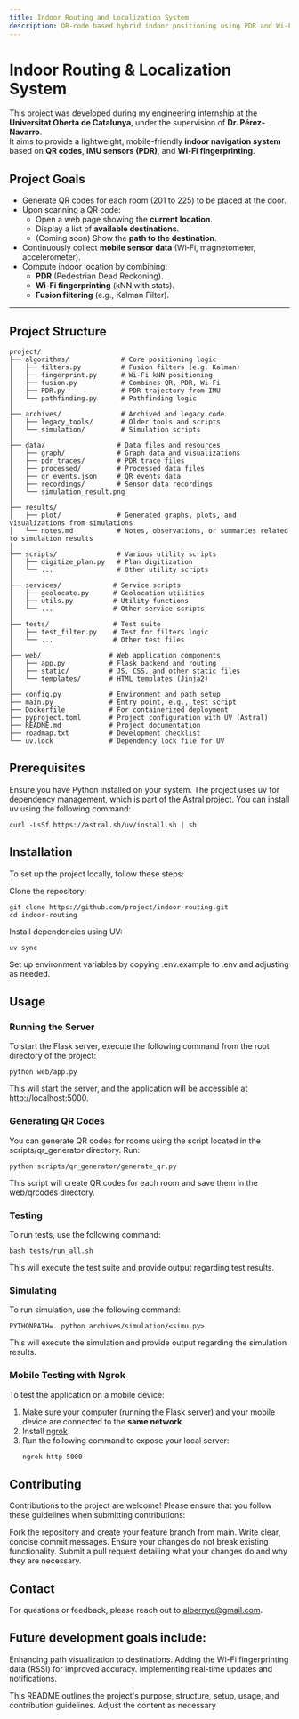 ```yaml
---
title: Indoor Routing and Localization System
description: QR-code based hybrid indoor positioning using PDR and Wi-Fi fingerprinting
---
```


# Indoor Routing & Localization System

This project was developed during my engineering internship at the **Universitat Oberta de Catalunya**, under the supervision of **Dr. Pérez-Navarro**.  
It aims to provide a lightweight, mobile-friendly **indoor navigation system** based on **QR codes**, **IMU sensors (PDR)**, and **Wi‑Fi fingerprinting**.


## Project Goals

- Generate QR codes for each room (201 to 225) to be placed at the door.
- Upon scanning a QR code:
  - Open a web page showing the **current location**.
  - Display a list of **available destinations**.
  - (Coming soon) Show the **path to the destination**.
- Continuously collect **mobile sensor data** (Wi‑Fi, magnetometer, accelerometer).
- Compute indoor location by combining:
  - **PDR** (Pedestrian Dead Reckoning).
  - **Wi‑Fi fingerprinting** (kNN with stats).
  - **Fusion filtering** (e.g., Kalman Filter).

---

## Project Structure

```text
project/
├── algorithms/             # Core positioning logic
│   ├── filters.py          # Fusion filters (e.g. Kalman)
│   ├── fingerprint.py      # Wi-Fi kNN positioning
│   ├── fusion.py           # Combines QR, PDR, Wi-Fi
│   ├── PDR.py              # PDR trajectory from IMU
│   └── pathfinding.py      # Pathfinding logic
│
├── archives/               # Archived and legacy code
│   ├── legacy_tools/       # Older tools and scripts
│   └── simulation/         # Simulation scripts
│
├── data/                  # Data files and resources
│   ├── graph/             # Graph data and visualizations
│   ├── pdr_traces/        # PDR trace files
│   ├── processed/         # Processed data files
│   ├── qr_events.json     # QR events data
│   ├── recordings/        # Sensor data recordings
│   └── simulation_result.png
│
├── results/ 
│   ├── plot/              # Generated graphs, plots, and visualizations from simulations
│   └── notes.md           # Notes, observations, or summaries related to simulation results
│
├── scripts/               # Various utility scripts
│   ├── digitize_plan.py   # Plan digitization
│   └── ...                # Other utility scripts
│
├── services/             # Service scripts
│   ├── geolocate.py      # Geolocation utilities
│   ├── utils.py          # Utility functions
│   └── ...               # Other service scripts
│
├── tests/                # Test suite
│   ├── test_filter.py    # Test for filters logic
│   └── ...               # Other test files
│
├── web/                 # Web application components
│   ├── app.py           # Flask backend and routing
│   ├── static/          # JS, CSS, and other static files
│   └── templates/       # HTML templates (Jinja2)
│
├── config.py            # Environment and path setup
├── main.py              # Entry point, e.g., test script
├── Dockerfile           # For containerized deployment
├── pyproject.toml       # Project configuration with UV (Astral)
├── README.md            # Project documentation
├── roadmap.txt          # Development checklist
└── uv.lock              # Dependency lock file for UV

```

## Prerequisites

Ensure you have Python installed on your system. The project uses uv for dependency management, which is part of the Astral project. You can install uv using the following command:
```text
curl -LsSf https://astral.sh/uv/install.sh | sh
```
## Installation

To set up the project locally, follow these steps:

Clone the repository:
```text
git clone https://github.com/project/indoor-routing.git
cd indoor-routing
```
Install dependencies using UV:
```text
uv sync
```
Set up environment variables by copying .env.example to .env and adjusting as needed.

## Usage

### Running the Server
To start the Flask server, execute the following command from the root directory of the project:
```text
python web/app.py
```
This will start the server, and the application will be accessible at http://localhost:5000.

### Generating QR Codes
You can generate QR codes for rooms using the script located in the scripts/qr_generator directory. 
Run:
```text
python scripts/qr_generator/generate_qr.py
```
This script will create QR codes for each room and save them in the web/qrcodes directory.

### Testing

To run tests, use the following command: 
```text
bash tests/run_all.sh
```
This will execute the test suite and provide output regarding test results.

### Simulating

To run simulation, use the following command: 
```text
PYTHONPATH=. python archives/simulation/<simu.py>
```
This will execute the simulation and provide output regarding the simulation results.

### Mobile Testing with Ngrok

To test the application on a mobile device:

1. Make sure your computer (running the Flask server) and your mobile device are connected to the **same network**.
2. Install [ngrok](https://ngrok.com/).
3. Run the following command to expose your local server:
   ```bash
   ngrok http 5000

## Contributing

Contributions to the project are welcome! Please ensure that you follow these guidelines when submitting contributions:

Fork the repository and create your feature branch from main.
Write clear, concise commit messages.
Ensure your changes do not break existing functionality.
Submit a pull request detailing what your changes do and why they are necessary.

## Contact

For questions or feedback, please reach out to [albernye@gmail.com](mailto:albernye@gmail.com).

## Future development goals include:

Enhancing path visualization to destinations.
Adding the Wi-Fi fingerprinting data (RSSI) for improved accuracy.
Implementing real-time updates and notifications.


This README outlines the project's purpose, structure, setup, usage, and contribution guidelines. Adjust the content as necessary